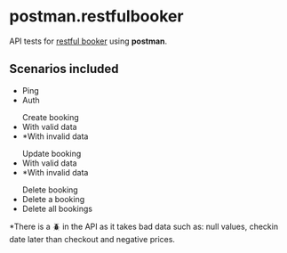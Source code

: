 # postman.restfulbooker

API tests for [restful booker](https://restful-booker.herokuapp.com/) using **postman**.

## Scenarios included

- Ping
- Auth

<ul> Create booking
  <li> With valid data </li>
  <li> *With invalid data</li> 
</ul>
<ul> Update booking
  <li> With valid data </li>
  <li> *With invalid data</li> 
</ul>
<ul> Delete booking
  <li> Delete a booking </li>
  <li> Delete all bookings</li> 
</ul>

*There is a :beetle:  in the API as it takes bad data such as: null values, checkin date later than checkout and negative prices.
